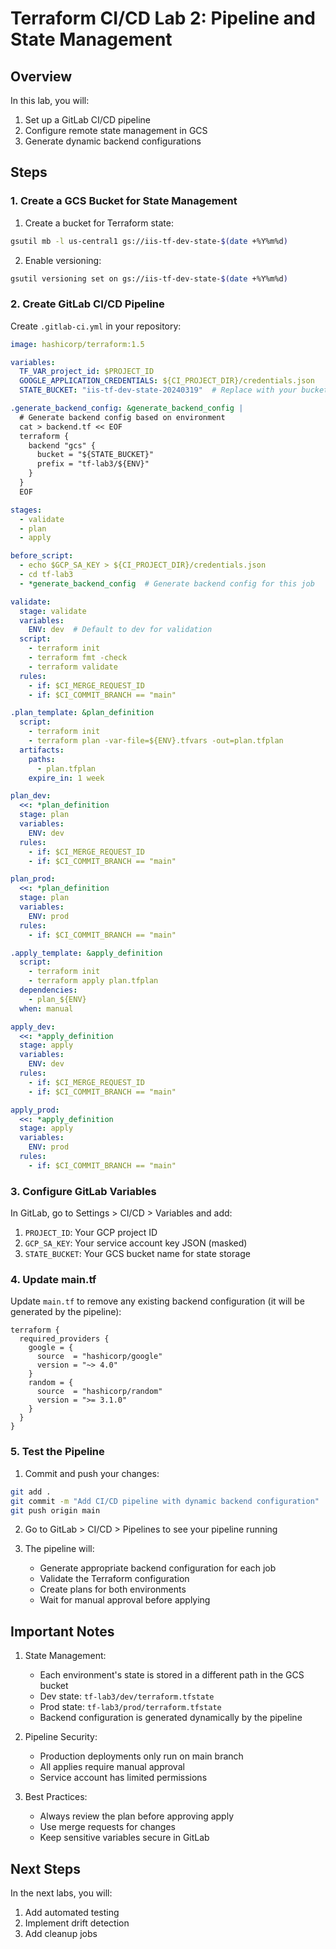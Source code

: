 # Terraform CI/CD Lab 2: Pipeline and State Management

## Overview
In this lab, you will:
1. Set up a GitLab CI/CD pipeline
2. Configure remote state management in GCS
3. Generate dynamic backend configurations

## Steps

### 1. Create a GCS Bucket for State Management

1. Create a bucket for Terraform state:
```bash
gsutil mb -l us-central1 gs://iis-tf-dev-state-$(date +%Y%m%d)
```

2. Enable versioning:
```bash
gsutil versioning set on gs://iis-tf-dev-state-$(date +%Y%m%d)
```

### 2. Create GitLab CI/CD Pipeline

Create `.gitlab-ci.yml` in your repository:

```yaml
image: hashicorp/terraform:1.5

variables:
  TF_VAR_project_id: $PROJECT_ID
  GOOGLE_APPLICATION_CREDENTIALS: ${CI_PROJECT_DIR}/credentials.json
  STATE_BUCKET: "iis-tf-dev-state-20240319"  # Replace with your bucket name

.generate_backend_config: &generate_backend_config |
  # Generate backend config based on environment
  cat > backend.tf << EOF
  terraform {
    backend "gcs" {
      bucket = "${STATE_BUCKET}"
      prefix = "tf-lab3/${ENV}"
    }
  }
  EOF

stages:
  - validate
  - plan
  - apply

before_script:
  - echo $GCP_SA_KEY > ${CI_PROJECT_DIR}/credentials.json
  - cd tf-lab3
  - *generate_backend_config  # Generate backend config for this job

validate:
  stage: validate
  variables:
    ENV: dev  # Default to dev for validation
  script:
    - terraform init
    - terraform fmt -check
    - terraform validate
  rules:
    - if: $CI_MERGE_REQUEST_ID
    - if: $CI_COMMIT_BRANCH == "main"

.plan_template: &plan_definition
  script:
    - terraform init
    - terraform plan -var-file=${ENV}.tfvars -out=plan.tfplan
  artifacts:
    paths:
      - plan.tfplan
    expire_in: 1 week

plan_dev:
  <<: *plan_definition
  stage: plan
  variables:
    ENV: dev
  rules:
    - if: $CI_MERGE_REQUEST_ID
    - if: $CI_COMMIT_BRANCH == "main"

plan_prod:
  <<: *plan_definition
  stage: plan
  variables:
    ENV: prod
  rules:
    - if: $CI_COMMIT_BRANCH == "main"

.apply_template: &apply_definition
  script:
    - terraform init
    - terraform apply plan.tfplan
  dependencies:
    - plan_${ENV}
  when: manual

apply_dev:
  <<: *apply_definition
  stage: apply
  variables:
    ENV: dev
  rules:
    - if: $CI_MERGE_REQUEST_ID
    - if: $CI_COMMIT_BRANCH == "main"

apply_prod:
  <<: *apply_definition
  stage: apply
  variables:
    ENV: prod
  rules:
    - if: $CI_COMMIT_BRANCH == "main"
```

### 3. Configure GitLab Variables

In GitLab, go to Settings > CI/CD > Variables and add:
1. `PROJECT_ID`: Your GCP project ID
2. `GCP_SA_KEY`: Your service account key JSON (masked)
3. `STATE_BUCKET`: Your GCS bucket name for state storage

### 4. Update main.tf

Update `main.tf` to remove any existing backend configuration (it will be generated by the pipeline):

```hcl
terraform {
  required_providers {
    google = {
      source  = "hashicorp/google"
      version = "~> 4.0"
    }
    random = {
      source  = "hashicorp/random"
      version = ">= 3.1.0"
    }
  }
}
```

### 5. Test the Pipeline

1. Commit and push your changes:
```bash
git add .
git commit -m "Add CI/CD pipeline with dynamic backend configuration"
git push origin main
```

2. Go to GitLab > CI/CD > Pipelines to see your pipeline running

3. The pipeline will:
   - Generate appropriate backend configuration for each job
   - Validate the Terraform configuration
   - Create plans for both environments
   - Wait for manual approval before applying

## Important Notes

1. State Management:
   - Each environment's state is stored in a different path in the GCS bucket
   - Dev state: `tf-lab3/dev/terraform.tfstate`
   - Prod state: `tf-lab3/prod/terraform.tfstate`
   - Backend configuration is generated dynamically by the pipeline

2. Pipeline Security:
   - Production deployments only run on main branch
   - All applies require manual approval
   - Service account has limited permissions

3. Best Practices:
   - Always review the plan before approving apply
   - Use merge requests for changes
   - Keep sensitive variables secure in GitLab

## Next Steps
In the next labs, you will:
1. Add automated testing
2. Implement drift detection
3. Add cleanup jobs 